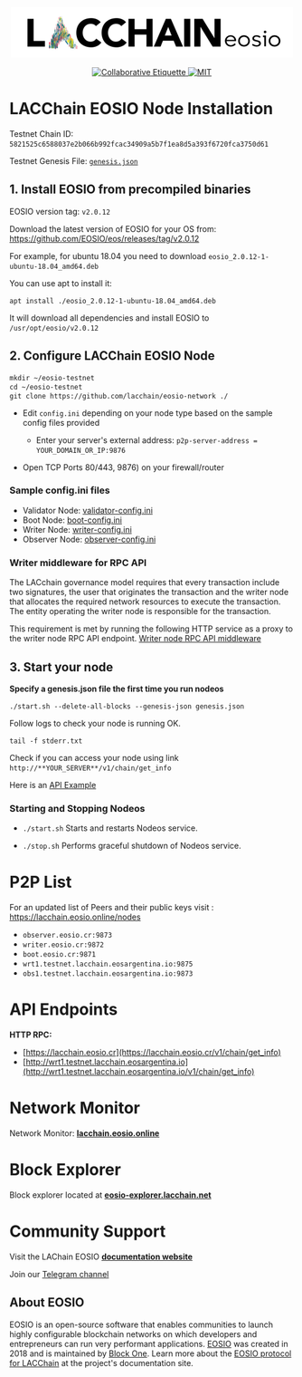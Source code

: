 <p align="center">
	<a href="https://eosio.lacchain.net">
   		<img src="./lacchain-eosio-logo.png" width="500">
   	</a>
</p>
<p align="center">
	<a href="https://git.io/col">
		<img src="https://img.shields.io/badge/%E2%9C%93-collaborative_etiquette-brightgreen.svg" alt="Collaborative Etiquette">
	</a>
	<a href="#">
		<img src="https://img.shields.io/dub/l/vibe-d.svg" alt="MIT">
	</a>
</p>

# LACChain EOSIO Node Installation

Testnet Chain ID: `5821525c6588037e2b066b992fcac34909a5b7f1ea8d5a393f6720fca3750d61`

Testnet Genesis File: [`genesis.json`](genesis.json)

## 1. Install EOSIO from precompiled binaries 

EOSIO version tag: `v2.0.12`

Download the latest version of EOSIO for your OS from:  https://github.com/EOSIO/eos/releases/tag/v2.0.12

For example, for ubuntu 18.04 you need to download `eosio_2.0.12-1-ubuntu-18.04_amd64.deb`

You can use apt to install it:  
```
apt install ./eosio_2.0.12-1-ubuntu-18.04_amd64.deb
```
It will download all dependencies and install EOSIO to `/usr/opt/eosio/v2.0.12`


## 2. Configure LACChain EOSIO Node  

```
mkdir ~/eosio-testnet
cd ~/eosio-testnet
git clone https://github.com/lacchain/eosio-network ./
```

- Edit `config.ini` depending on your node type based on the sample config files provided  
  - Enter your server's external address: `p2p-server-address = YOUR_DOMAIN_OR_IP:9876` 

- Open TCP Ports 80/443, 9876) on your firewall/router  

### Sample config.ini files

- Validator Node: [validator-config.ini](./validator-config.ini)
- Boot Node: [boot-config.ini](./boot-config.ini)
- Writer Node: [writer-config.ini](./writer-config.ini)
- Observer Node: [observer-config.ini](./observer-config.ini)

### Writer middleware for RPC API 

The LACchain governance model requires that every transaction include two signatures, the user that originates the transaction and the writer node that allocates the required network resources to execute the transaction. The entity operating the writer node is responsible for the transaction.

This requirement is met by running the following HTTP service as a proxy to the writer node RPC API endpoint. 
[Writer node RPC API middleware](https://github.com/lacchain/eosio-writer-middleware)

## 3. Start your node

**Specify a genesis.json file the first time you run nodeos**  

```
./start.sh --delete-all-blocks --genesis-json genesis.json
```  
Follow logs to check your node is running OK. 

```
tail -f stderr.txt
```

Check if you can access your node using link `http://**YOUR_SERVER**/v1/chain/get_info` 

Here is an <a href="https://lacchain.eosio.cr/v1/chain/get_info" target="_blank">API Example</a>  

### Starting and Stopping Nodeos

- `./start.sh` Starts and restarts Nodeos service.

- `./stop.sh` Performs graceful shutdown of Nodeos service.

# P2P List

For an updated list of Peers and their public keys visit : https://lacchain.eosio.online/nodes 

- `observer.eosio.cr:9873`
- `writer.eosio.cr:9872`
- `boot.eosio.cr:9871`
- `wrt1.testnet.lacchain.eosargentina.io:9875`
- `obs1.testnet.lacchain.eosargentina.io:9873`

# API Endpoints

**HTTP RPC:** 
- [https://lacchain.eosio.cr](https://lacchain.eosio.cr/v1/chain/get_info)
- [http://wrt1.testnet.lacchain.eosargentina.io](http://wrt1.testnet.lacchain.eosargentina.io/v1/chain/get_info)

# Network Monitor

Network Monitor: [**lacchain.eosio.online**](https://lacchain.eosio.online)

# Block Explorer

Block explorer located at [**eosio-explorer.lacchain.net**](https://eosio-explorer.lacchain.net/)

# Community Support
Visit the LAChain EOSIO [**documentation website**](https://eosio.lacchain.net)

Join our <a target="_blank" href="https://t.me/lacchaineosio">Telegram channel</a>


## About EOSIO

EOSIO is an open-source software that enables communities to launch highly configurable blockchain networks on which developers and entrepreneurs can run very performant applications. [EOSIO](https://eos.io/) was created in 2018 and is maintained by [Block One](https://block.one/). Learn more about the [EOSIO protocol for LACChain](https://eosio.lacchain.net/en/docs/eosio) at the project's documentation site.